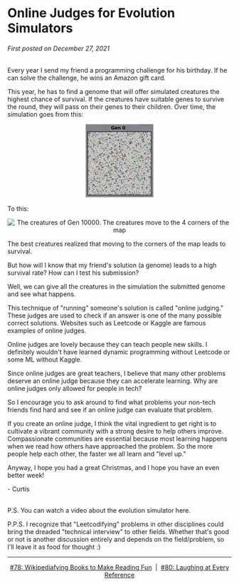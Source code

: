# Online Judges for Evolution Simulators

###### First posted on December 27, 2021

Every year I send my friend a programming challenge for his birthday. If he can solve the challenge, he wins an Amazon gift card.

This year, he has to find a genome that will offer simulated creatures the highest chance of survival. If the creatures have suitable genes to survive the round, they will pass on their genes to their children. Over time, the simulation goes from this:
 
<p align="center">
  <img width="30%" src="../assets/079/bad_genome.gif" alt="The initial creatures of Gen 0. The genetic makeup has high variation"/>
</p>

To this:
 
<p align="center">
  <img width="30%" src="../assets/079/good_genome.gif" alt="The creatures of Gen 10000. The creatures move to the 4 corners of the map"/>
</p>


The best creatures realized that moving to the corners of the map leads to survival.

But how will I know that my friend's solution (a genome) leads to a high survival rate? How can I test his submission?

Well, we can give all the creatures in the simulation the submitted genome and see what happens.

This technique of "running" someone's solution is called "online judging." These judges are used to check if an answer is one of the many possible correct solutions. Websites such as Leetcode or Kaggle are famous examples of online judges.

Online judges are lovely because they can teach people new skills. I definitely wouldn't have learned dynamic programming without Leetcode or some ML without Kaggle.

Since online judges are great teachers, I believe that many other problems deserve an online judge because they can accelerate learning. Why are online judges only allowed for people in tech?

So I encourage you to ask around to find what problems your non-tech friends find hard and see if an online judge can evaluate that problem.

If you create an online judge, I think the vital ingredient to get right is to cultivate a vibrant community with a strong desire to help others improve. Compassionate communities are essential because most learning happens when we read how others have approached the problem. So the more people help each other, the faster we all learn and "level up."

Anyway, I hope you had a great Christmas, and I hope you have an even better week!

\- Curtis
<br>
<br>

P.S. You can watch a video about the evolution simulator here.

P.P.S. I recognize that "Leetcodifying" problems in other disciplines could bring the dreaded "technical interview" to other fields. Whether that's good or not is another discussion entirely and depends on the field/problem, so I'll leave it as food for thought :)

<!--START OF FOOTER-->
<hr style="margin-top:9px;height:1px;border: 0;background-image: linear-gradient(to right, rgba(0, 0, 0, 0.0), rgba(0, 0, 0, 0.5),rgba(0, 0, 0, 0.0));">
<!--START OF ISSUE NAVIGATION LINKS-->
<p align="center"><a href='078_wikipediafying_books_to_make_reading_fun.md'>#78: Wikipediafying Books to Make Reading Fun</a>&nbsp;&nbsp;|&nbsp;&nbsp;<a href='080_laughing_at_every_reference.md'>#80: Laughing at Every Reference</a></p>
<!--START OF ISSUE NAVIGATION LINKS-->
<!--END OF FOOTER-->
